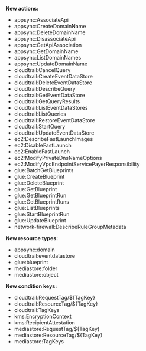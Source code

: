 **New actions:**

- appsync:AssociateApi
- appsync:CreateDomainName
- appsync:DeleteDomainName
- appsync:DisassociateApi
- appsync:GetApiAssociation
- appsync:GetDomainName
- appsync:ListDomainNames
- appsync:UpdateDomainName
- cloudtrail:CancelQuery
- cloudtrail:CreateEventDataStore
- cloudtrail:DeleteEventDataStore
- cloudtrail:DescribeQuery
- cloudtrail:GetEventDataStore
- cloudtrail:GetQueryResults
- cloudtrail:ListEventDataStores
- cloudtrail:ListQueries
- cloudtrail:RestoreEventDataStore
- cloudtrail:StartQuery
- cloudtrail:UpdateEventDataStore
- ec2:DescribeFastLaunchImages
- ec2:DisableFastLaunch
- ec2:EnableFastLaunch
- ec2:ModifyPrivateDnsNameOptions
- ec2:ModifyVpcEndpointServicePayerResponsibility
- glue:BatchGetBlueprints
- glue:CreateBlueprint
- glue:DeleteBlueprint
- glue:GetBlueprint
- glue:GetBlueprintRun
- glue:GetBlueprintRuns
- glue:ListBlueprints
- glue:StartBlueprintRun
- glue:UpdateBlueprint
- network-firewall:DescribeRuleGroupMetadata

**New resource types:**

- appsync:domain
- cloudtrail:eventdatastore
- glue:blueprint
- mediastore:folder
- mediastore:object

**New condition keys:**

- cloudtrail:RequestTag/${TagKey}
- cloudtrail:ResourceTag/${TagKey}
- cloudtrail:TagKeys
- kms:EncryptionContext
- kms:RecipientAttestation
- mediastore:RequestTag/${TagKey}
- mediastore:ResourceTag/${TagKey}
- mediastore:TagKeys
